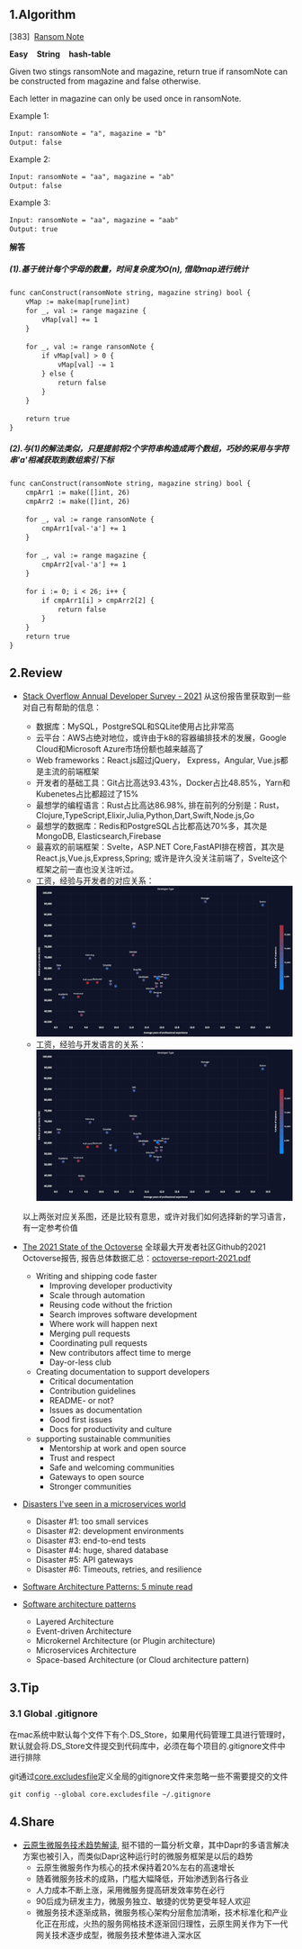 ## 1.Algorithm

[383]&nbsp;&nbsp;[Ransom Note](https://leetcode.com/problems/ransom-note/)

**Easy** &nbsp;&nbsp; **String** &nbsp;&nbsp; **hash-table**

Given two stings ransomNote and magazine, return true if ransomNote can be constructed from magazine and false otherwise.

Each letter in magazine can only be used once in ransomNote.

Example 1:

```
Input: ransomNote = "a", magazine = "b"
Output: false
```

Example 2:

```
Input: ransomNote = "aa", magazine = "ab"
Output: false
```

Example 3:

```
Input: ransomNote = "aa", magazine = "aab"
Output: true
```

**解答**

##### (1).基于统计每个字母的数量，时间复杂度为O(n), 借助map进行统计

```
func canConstruct(ransomNote string, magazine string) bool {
	vMap := make(map[rune]int)
	for _, val := range magazine {
		vMap[val] += 1
	}

	for _, val := range ransomNote {
		if vMap[val] > 0 {
			vMap[val] -= 1
		} else {
			return false
		}
	}

	return true
}
```

##### (2).与(1)的解法类似，只是提前将2个字符串构造成两个数组，巧妙的采用与字符串'a'相减获取到数组索引下标

```
func canConstruct(ransomNote string, magazine string) bool {
	cmpArr1 := make([]int, 26)
	cmpArr2 := make([]int, 26)

	for _, val := range ransomNote {
		cmpArr1[val-'a'] += 1
	}

	for _, val := range magazine {
		cmpArr2[val-'a'] += 1
	}

	for i := 0; i < 26; i++ {
		if cmpArr1[i] > cmpArr2[2] {
			return false
		}
	}
	return true
}
```

## 2.Review
* [Stack Overflow Annual Developer Survey - 2021](https://insights.stackoverflow.com/survey/2021)
从这份报告里获取到一些对自己有帮助的信息：
  * 数据库：MySQL，PostgreSQL和SQLite使用占比非常高
  * 云平台：AWS占绝对地位，或许由于k8的容器编排技术的发展，Google Cloud和Microsoft Azure市场份额也越来越高了
  * Web frameworks：React.js超过jQuery， Express，Angular, Vue.js都是主流的前端框架
  * 开发者的基础工具：Git占比高达93.43%，Docker占比48.85%，Yarn和Kubenetes占比都超过了15%
  * 最想学的编程语言：Rust占比高达86.98%, 排在前列的分别是：Rust，Clojure,TypeScript,Elixir,Julia,Python,Dart,Swift,Node.js,Go
  * 最想学的数据库：Redis和PostgreSQL占比都高达70%多，其次是MongoDB, Elasticsearch,Firebase
  * 最喜欢的前端框架：Svelte，ASP.NET Core,FastAPI排在榜首，其次是React.js,Vue.js,Express,Spring; 或许是许久没关注前端了，Svelte这个框架之前一直也没关注听过。
  * 工资，经验与开发者的对应关系：![Salary and experience by developer type](../../image/2022/Salary-experience-developer-type.jpg)
  * 工资，经验与开发语言的关系：![Salary and experience by language](../../image/2022/Salary-experience-developer-type.jpg)

   以上两张对应关系图，还是比较有意思，或许对我们如何选择新的学习语言，有一定参考价值
* [The 2021 State of the Octoverse](https://octoverse.github.com/)
全球最大开发者社区Github的2021 Octoverse报告, 报告总体数据汇总：[octoverse-report-2021.pdf](https://octoverse.github.com/static/octoverse-report-2021.pdf)
  * Writing and shipping code faster
    * Improving developer productivity
    * Scale through automation
    * Reusing code without the friction
    * Search improves software development
    * Where work will happen next
    * Merging pull requests
    * Coordinating pull requests
    * New contributors affect time to merge
    * Day-or-less club
  * Creating documentation to support developers
    * Critical documentation
    * Contribution guidelines
    * README- or not?
    * Issues as documentation
    * Good first issues
    * Docs for productivity and culture
  * supporting sustainable communities
    * Mentorship at work and open source
    * Trust and respect
    * Safe and welcoming communities
    * Gateways to open source
    * Stronger communities
* [Disasters I've seen in a microservices world](https://world.hey.com/joaoqalves/disasters-i-ve-seen-in-a-microservices-world-a9137a51)
  * Disaster #1: too small services
  * Disaster #2: development environments
  * Disaster #3: end-to-end tests
  * Disaster #4: huge, shared database
  * Disaster #5: API gateways
  * Disaster #6: Timeouts, retries, and resilience

* [Software Architecture Patterns: 5 minute read](https://orkhanscience.medium.com/software-architecture-patterns-5-mins-read-e9e3c8eb47d2)
* [Software architecture patterns](https://www.oreilly.com/content/software-architecture-patterns/)
  * Layered Architecture
  * Event-driven Architecture
  * Microkernel Architecture (or Plugin architecture)
  * Microservices Architecture
  * Space-based Architecture (or Cloud architecture pattern)

## 3.Tip
### 3.1 Global .gitignore
在mac系统中默认每个文件下有个.DS_Store，如果用代码管理工具进行管理时，默认就会将.DS_Store文件提交到代码库中，必须在每个项目的.gitignore文件中进行排除

git通过[core.excludesfile](https://git-scm.com/docs/gitignore)定义全局的gitignore文件来忽略一些不需要提交的文件
```
git config --global core.excludesfile ~/.gitignore
```

## 4.Share
* [云原生微服务技术趋势解读](https://mp.weixin.qq.com/s/wHJ1BJlWeJYHVgShHGlF7A), 挺不错的一篇分析文章，其中Dapr的多语言解决方案也被引入，而类似Dapr这种运行时的微服务框架是以后的趋势
  * 云原生微服务作为核心的技术保持着20%左右的高速增长
  * 随着微服务技术的成熟，门槛大幅降低，开始渗透到各行各业
  * 人力成本不断上涨，采用微服务提高研发效率势在必行
  * 90后成为研发主力，微服务独立、敏捷的优势更受年轻人欢迎
  * 微服务技术逐渐成熟，微服务核心架构分层愈加清晰，技术标准化和产业化正在形成，火热的服务网格技术逐渐回归理性，云原生网关作为下一代网关技术逐步成型，微服务技术整体进入深水区